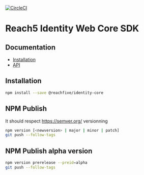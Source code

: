 [![CircleCI](https://circleci.com/gh/ReachFive/identity-web-core-sdk/tree/master.svg?style=svg)](https://circleci.com/gh/ReachFive/identity-web-core-sdk/tree/master)

# Reach5 Identity Web Core SDK

## Documentation

- [Installation](https://developer.reach5.co/guides/installation/web/)
- [API](https://developer.reach5.co/api/identity-web/)

## Installation
```sh
npm install --save @reachfive/identity-core
```

## NPM Publish

It should respect https://semver.org/ versionning

```sh
npm version [<newversion> | major | minor | patch]
git push --follow-tags
```

## NPM Publish alpha version
```sh
npm version prerelease --preid=alpha
git push --follow-tags
```
